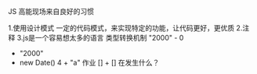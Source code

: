 JS 高能现场来自良好的习惯

1.使用设计模式
  一定的代码模式，来实现特定的功能，让代码更好，更优质
2.注释
3.js是一个容易想太多的语言 类型转换机制
"2000" - 0
+ "2000"
+ new Date()
4 + "a"
作业 [] + [] 在发生什么？